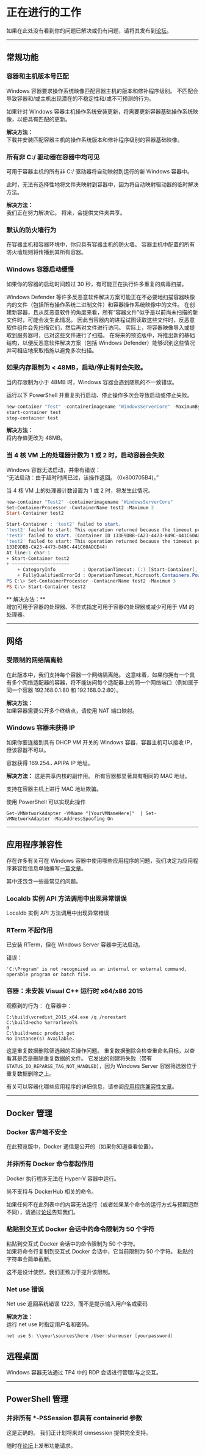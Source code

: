# 正在进行的工作

如果在此处没有看到你的问题已解决或仍有问题，请将其发布到[论坛](https://social.msdn.microsoft.com/Forums/en-US/home?forum=windowscontainers)。

-----------------------


## 常规功能

### 容器和主机版本号匹配

Windows 容器要求操作系统映像匹配容器主机的版本和修补程序级别。 不匹配会导致容器和/或主机出现潜在的不稳定性和/或不可预测的行为。

如果针对 Windows 容器主机操作系统安装更新，将需要更新容器基础操作系统映像，以便具有匹配的更新。


**解决方法：**   
下载并安装匹配容器主机的操作系统版本和修补程序级别的容器基础映像。

### 所有非 C:/ 驱动器在容器中均可见

可用于容器主机的所有非 C:/ 驱动器将自动映射到运行的新 Windows 容器中。

此时，无法有选择性地将文件夹映射到容器中，因为将自动映射驱动器的临时解决方法。

**解决方法：**  
我们正在努力解决它。 将来，会提供文件夹共享。

### 默认的防火墙行为

在容器主机和容器环境中，你只具有容器主机的防火墙。 容器主机中配置的所有防火墙规则将传播到其所有容器。

### Windows 容器启动缓慢

如果你的容器的启动时间超过 30 秒，有可能正在执行许多重复的病毒扫描。

Windows Defender 等许多反恶意软件解决方案可能正在不必要地扫描容器映像内的文件（包括所有操作系统二进制文件）和容器操作系统映像中的文件。 在创建新容器，且从反恶意软件的角度来看，所有“容器文件”似乎是以前尚未扫描的新文件时，可能会发生此情况。 因此当容器内的进程试图读取这些文件时，反恶意软件组件会先扫描它们，然后再对文件进行访问。 实际上，将容器映像导入或提取到服务器时，已对这些文件进行了扫描。 在将来的预览版中，将推出新的基础结构，以便反恶意软件解决方案（包括 Windows Defender）能够识别这些情况并可相应地采取措施以避免多次扫描。

### 如果内存限制为 < 48MB，启动/停止有时会失败。

当内存限制为小于 48MB 时，Windows 容器会遇到随机的不一致错误。

运行以下 PowerShell 并重复执行启动、停止操作多次会导致启动或停止失败。

```PowerShell
new-container "Test" -containerimagename "WindowsServerCore" -MaximumBytes 32MB
start-container test
stop-container test
```

**解决方法：**  
将内存值更改为 48MB。


### 当 4 核 VM 上的处理器计数为 1 或 2 时，启动容器会失败

Windows 容器无法启动，并带有错误：  
“无法启动：由于超时时间已过，该操作返回。 (0x800705B4)。”

当 4 核 VM 上的处理器计数设置为 1 或 2 时，将发生此情况。

``` PowerShell
new-container "Test2" -containerimagename "WindowsServerCore"
Set-ContainerProcessor -ContainerName test2 -Maximum 2
Start-Container test2

Start-Container : 'test2' failed to start.
'test2' failed to start: This operation returned because the timeout period expired. (0x800705B4).
'test2' failed to start. (Container ID 133E9DBB-CA23-4473-B49C-441C60ADCE44)
'test2' failed to start: This operation returned because the timeout period expired. (0x800705B4). (Container ID
133E9DBB-CA23-4473-B49C-441C60ADCE44)
At line:1 char:1
+ Start-Container test2
+ ~~~~~~~~~~~~~~~~~~~~~
    + CategoryInfo          : OperationTimeout: (:) [Start-Container], VirtualizationException
    + FullyQualifiedErrorId : OperationTimeout,Microsoft.Containers.PowerShell.Cmdlets.StartContainer
PS C:\> Set-ContainerProcessor -ContainerName test2 -Maximum 3
PS C:\> Start-Container test2
```

** 解决方法：**  
增加可用于容器的处理器、不显式指定可用于容器的处理器或减少可用于 VM 的处理器。

--------------------------


## 网络

### 受限制的网络隔离舱

在此版本中，我们支持每个容器一个网络隔离舱。 这意味着，如果你拥有一个具有多个网络适配器的容器，将不能访问每个适配器上的同一个网络端口（例如属于同一个容器 192.168.0.1:80 和 192.168.0.2:80）。

**解决方法：**  
如果容器需要公开多个终结点，请使用 NAT 端口映射。

### Windows 容器未获得 IP

如果你要连接到具有 DHCP VM 开关的 Windows 容器，容器主机可以接收 IP，但该容器不可以。

容器获得 169.254.***.*** APIPA IP 地址。

**解决方法：**
这是共享内核的副作用。 所有容器都显著具有相同的 MAC 地址。

支持在容器主机上进行 MAC 地址欺骗。

使用 PowerShell 可以实现此操作
```
Get-VMNetworkAdapter -VMName "[YourVMNameHere]"  | Set-VMNetworkAdapter -MacAddressSpoofing On
```

--------------------------


## 应用程序兼容性

存在许多有关可在 Windows 容器中使用哪些应用程序的问题，我们决定为应用程序兼容性信息单独编写[一篇文章](../reference/app_compat.md)。

其中还包含一些最常见的问题。

### Localdb 实例 API 方法调用中出现异常错误

Localdb 实例 API 方法调用中出现异常错误

### RTerm 不起作用

已安装 RTerm，但在 Windows Server 容器中无法启动。

错误：
```
'C:\Program' is not recognized as an internal or external command,
operable program or batch file.
```


### 容器：未安装 Visual C++ 运行时 x64/x86 2015

观察到的行为：
在容器中：
```
C:\build\vcredist_2015_x64.exe /q /norestart
C:\build>echo %errorlevel%
0
C:\build>wmic product get
No Instance(s) Available.
```

这是重复数据删除筛选器的互操作问题。 重复数据删除会检查重命名目标，以查看其是否是删除重复数据的文件。 它发出的创建将失败（带有 `STATUS_IO_REPARSE_TAG_NOT_HANDLED`），因为 Windows Server 容器筛选器位于重复数据删除之上。


有关可以容器化哪些应用程序的详细信息，请参阅[应用程序兼容性文章](../reference/app_compat.md)。

--------------------------



## Docker 管理

### Docker 客户端不安全

在此预览版中，Docker 通信是公开的（如果你知道查看位置）。

### 并非所有 Docker 命令都起作用

Docker 执行程序无法在 Hyper-V 容器中运行。

尚不支持与 DockerHub 相关的命令。

如果任何不在此列表中的内容无法运行（或者如果某个命令的运行方式与预期迥然不同），请通过[论坛](https://social.msdn.microsoft.com/Forums/en-US/home?forum=windowscontainers)告知我们。

### 粘贴到交互式 Docker 会话中的命令限制为 50 个字符

粘贴到交互式 Docker 会话中的命令限制为 50 个字符。  
如果将命令行复制到交互式 Docker 会话中，它当前限制为 50 个字符。 粘贴的字符串会简单截断。

这不是设计使然，我们正致力于提升该限制。

### Net use 错误

Net use 返回系统错误 1223，而不是提示输入用户名或密码

**解决方法：**  
运行 net use 时指定用户名和密码。

``` PowerShell
net use S: \\your\sources\here /User:shareuser [yourpassword]
```


## 远程桌面

Windows 容器无法通过 TP4 中的 RDP 会话进行管理/与之交互。

--------------------------


## PowerShell 管理

### 并非所有 *-PSSession 都具有 containerid 参数

这是正确的。 我们正计划将来对 cimsession 提供完全支持。

随时在[论坛](https://social.msdn.microsoft.com/Forums/en-US/home?forum=windowscontainers)上发布功能请求。




